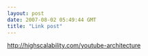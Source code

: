 ```yaml
---
layout: post
date: 2007-08-02 05:49:44 GMT
title: "Link post"
---
```

<http://highscalability.com/youtube-architecture>

